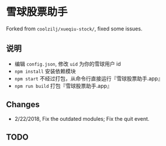 # 雪球股票助手

Forked from `coolzilj/xueqiu-stock/`, fixed some issues.

## 说明

- 编辑 `config.json`, 修改 `uid` 为你的雪球用户 id
- `npm install` 安装依赖模块
- `npm start` 不经过打包，从命令行直接运行『雪球股票助手.app』
- `npm run build` 打包『雪球股票助手.app』

## Changes

- 2/22/2018, Fix the outdated modules; Fix the quit event.

## TODO


